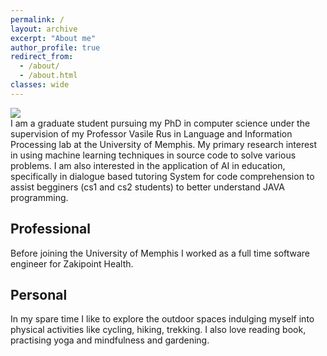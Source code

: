 ```yaml
---
permalink: /
layout: archive
excerpt: "About me"
author_profile: true
redirect_from:
  - /about/
  - /about.html
classes: wide
---
```


<img src="../images/wordcloud-coverpic.jpg"><br clear="left">
I am a graduate student pursuing my PhD in computer science under the supervision of my Professor Vasile Rus in Language and Information Processing lab at the University of Memphis. My primary research interest in using machine learning techniques in source code to solve various problems. I am also interested in the application of AI in education, specifically in dialogue based tutoring System for code comprehension to assist begginers (cs1 and cs2 students) to better understand JAVA programming.

## Professional

Before joining the University of Memphis I worked as a full time software engineer for Zakipoint Health.

## Personal

In my spare time I like to explore the outdoor spaces indulging myself into physical activities like cycling, hiking, trekking. I also love reading book, practising yoga and mindfulness and gardening.

